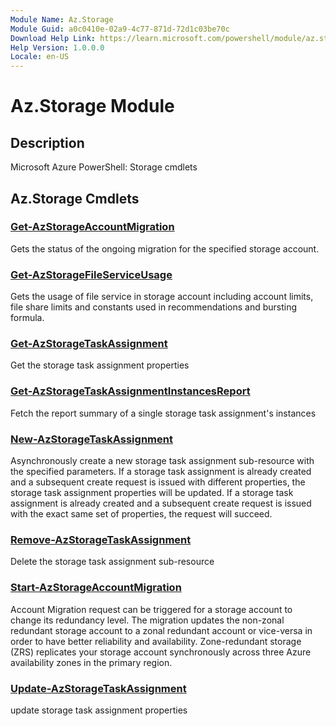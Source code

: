 ```yaml
---
Module Name: Az.Storage
Module Guid: a0c0410e-02a9-4c77-871d-72d1c03be70c
Download Help Link: https://learn.microsoft.com/powershell/module/az.storage
Help Version: 1.0.0.0
Locale: en-US
---
```


# Az.Storage Module
## Description
Microsoft Azure PowerShell: Storage cmdlets

## Az.Storage Cmdlets
### [Get-AzStorageAccountMigration](Get-AzStorageAccountMigration.md)
Gets the status of the ongoing migration for the specified storage account.

### [Get-AzStorageFileServiceUsage](Get-AzStorageFileServiceUsage.md)
Gets the usage of file service in storage account including account limits, file share limits and constants used in recommendations and bursting formula.

### [Get-AzStorageTaskAssignment](Get-AzStorageTaskAssignment.md)
Get the storage task assignment properties

### [Get-AzStorageTaskAssignmentInstancesReport](Get-AzStorageTaskAssignmentInstancesReport.md)
Fetch the report summary of a single storage task assignment's instances

### [New-AzStorageTaskAssignment](New-AzStorageTaskAssignment.md)
Asynchronously create a new storage task assignment sub-resource with the specified parameters.
If a storage task assignment is already created and a subsequent create request is issued with different properties, the storage task assignment properties will be updated.
If a storage task assignment is already created and a subsequent create request is issued with the exact same set of properties, the request will succeed.

### [Remove-AzStorageTaskAssignment](Remove-AzStorageTaskAssignment.md)
Delete the storage task assignment sub-resource

### [Start-AzStorageAccountMigration](Start-AzStorageAccountMigration.md)
Account Migration request can be triggered for a storage account to change its redundancy level.
The migration updates the non-zonal redundant storage account to a zonal redundant account or vice-versa in order to have better reliability and availability.
Zone-redundant storage (ZRS) replicates your storage account synchronously across three Azure availability zones in the primary region.

### [Update-AzStorageTaskAssignment](Update-AzStorageTaskAssignment.md)
update storage task assignment properties

